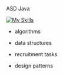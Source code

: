 ASD Java

[![My Skills](https://skillicons.dev/icons?i=java,maven&perline=20)](https://skillicons.dev)
- algorithms 

- data structures

- recruitment tasks

- design patterns


